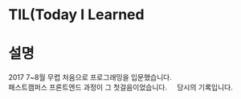 # TIL(Today I Learned

# 설명
2017 7~8월 무렵 처음으로 프로그래밍을 입문했습니다.    
패스트캠퍼스 프론트엔드 과정이 그 첫걸음이었습니다.    
당시의 기록입니다.
